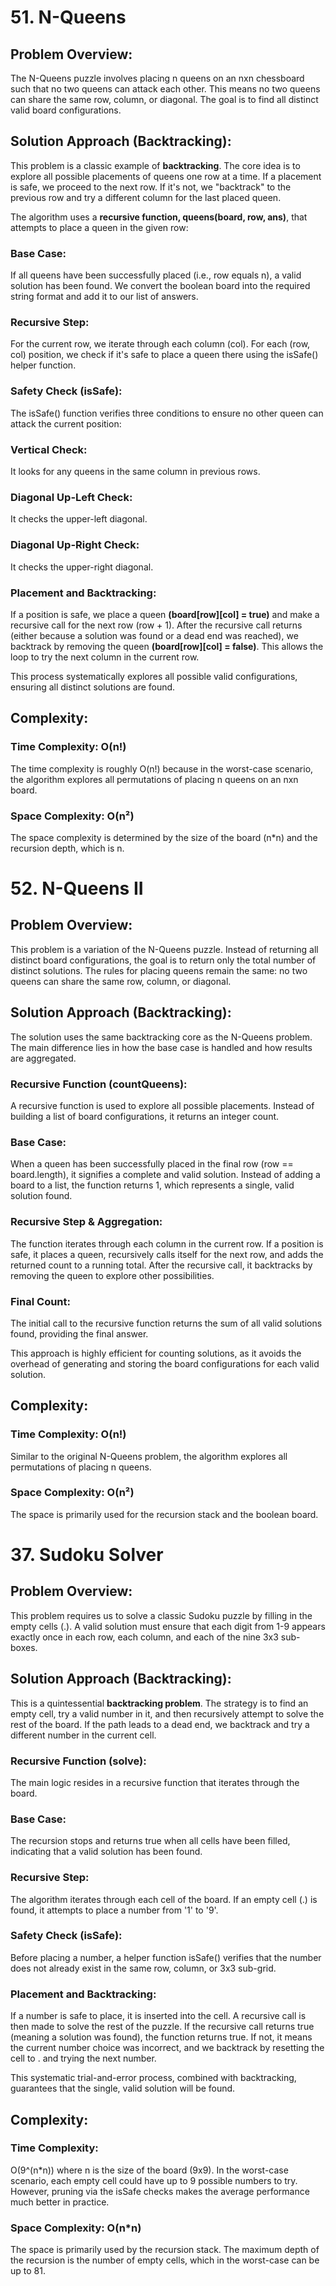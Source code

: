 # 51. N-Queens

## Problem Overview:

The N-Queens puzzle involves placing n queens on an nxn chessboard such that no two queens can attack each other. This means no two queens can share the same row, column, or diagonal. The goal is to find all distinct valid board configurations.

## Solution Approach (Backtracking):

This problem is a classic example of **backtracking**. The core idea is to explore all possible placements of queens one row at a time. If a placement is safe, we proceed to the next row. If it's not, we "backtrack" to the previous row and try a different column for the last placed queen.

The algorithm uses a **recursive function, queens(board, row, ans)**, that attempts to place a queen in the given row:

### Base Case: 
If all queens have been successfully placed (i.e., row equals n), a valid solution has been found. We convert the boolean board into the required string format and add it to our list of answers.

### Recursive Step: 
For the current row, we iterate through each column (col). For each (row, col) position, we check if it's safe to place a queen there using the isSafe() helper function.

### Safety Check (isSafe): 
The isSafe() function verifies three conditions to ensure no other queen can attack the current position:

### Vertical Check: 
It looks for any queens in the same column in previous rows.

### Diagonal Up-Left Check: 
It checks the upper-left diagonal.

### Diagonal Up-Right Check: 
It checks the upper-right diagonal.

### Placement and Backtracking:
If a position is safe, we place a queen **(board[row][col] = true)** and make a recursive call for the next row (row + 1). After the recursive call returns (either because a solution was found or a dead end was reached), we backtrack by removing the queen **(board[row][col] = false)**. This allows the loop to try the next column in the current row.

This process systematically explores all possible valid configurations, ensuring all distinct solutions are found.

## Complexity:

### Time Complexity: O(n!)
The time complexity is roughly O(n!) because in the worst-case scenario, the algorithm explores all permutations of placing n queens on an nxn board.

### Space Complexity: O(n²)
The space complexity is determined by the size of the board (n*n) and the recursion depth, which is n.


# 52. N-Queens II

## Problem Overview:

This problem is a variation of the N-Queens puzzle. Instead of returning all distinct board configurations, the goal is to return only the total number of distinct solutions. The rules for placing queens remain the same: no two queens can share the same row, column, or diagonal.

## Solution Approach (Backtracking):

The solution uses the same backtracking core as the N-Queens problem. The main difference lies in how the base case is handled and how results are aggregated.

### Recursive Function (countQueens): 
A recursive function is used to explore all possible placements. Instead of building a list of board configurations, it returns an integer count.

### Base Case: 
When a queen has been successfully placed in the final row (row == board.length), it signifies a complete and valid solution. Instead of adding a board to a list, the function returns 1, which represents a single, valid solution found.

### Recursive Step & Aggregation: 
The function iterates through each column in the current row. If a position is safe, it places a queen, recursively calls itself for the next row, and adds the returned count to a running total. After the recursive call, it backtracks by removing the queen to explore other possibilities.

### Final Count: 
The initial call to the recursive function returns the sum of all valid solutions found, providing the final answer.

This approach is highly efficient for counting solutions, as it avoids the overhead of generating and storing the board configurations for each valid solution.

## Complexity:

### Time Complexity: O(n!)
Similar to the original N-Queens problem, the algorithm explores all permutations of placing n queens.

### Space Complexity: O(n²)
The space is primarily used for the recursion stack and the boolean board.


# 37. Sudoku Solver
    
## Problem Overview:
This problem requires us to solve a classic Sudoku puzzle by filling in the empty cells (.). A valid solution must ensure that each digit from 1-9 appears exactly once in each row, each column, and each of the nine 3x3 sub-boxes.

## Solution Approach (Backtracking):
This is a quintessential **backtracking problem**. The strategy is to find an empty cell, try a valid number in it, and then recursively attempt to solve the rest of the board. If the path leads to a dead end, we backtrack and try a different number in the current cell.

### Recursive Function (solve): 
The main logic resides in a recursive function that iterates through the board.

### Base Case: 
The recursion stops and returns true when all cells have been filled, indicating that a valid solution has been found.

### Recursive Step: 
The algorithm iterates through each cell of the board. If an empty cell (.) is found, it attempts to place a number from '1' to '9'.

### Safety Check (isSafe): 
Before placing a number, a helper function isSafe() verifies that the number does not already exist in the same row, column, or 3x3 sub-grid.

### Placement and Backtracking: 
If a number is safe to place, it is inserted into the cell. A recursive call is then made to solve the rest of the puzzle. If the recursive call returns true (meaning a solution was found), the function returns true. If not, it means the current number choice was incorrect, and we backtrack by resetting the cell to . and trying the next number.

This systematic trial-and-error process, combined with backtracking, guarantees that the single, valid solution will be found.

## Complexity:

### Time Complexity: 
O(9^(n*n)) where n is the size of the board (9x9). In the worst-case scenario, each empty cell could have up to 9 possible numbers to try. However, pruning via the isSafe checks makes the average performance much better in practice.

### Space Complexity: O(n*n)
The space is primarily used by the recursion stack. The maximum depth of the recursion is the number of empty cells, which in the worst-case can be up to 81.
